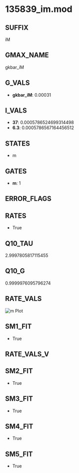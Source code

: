 # 135839_im.mod

## SUFFIX

iM

## GMAX_NAME

gkbar_iM

## G_VALS

- **gkbar_iM**: 0.00031

## I_VALS

- **37**: 0.0005786524699314498
- **6.3**: 0.0005786567164456512

## STATES

- m

## GATES

- **m**: 1

## ERROR_FLAGS


## RATES

- True

## Q10_TAU

2.9997805817115455

## Q10_G

0.9999976095796274

## RATE_VALS

![m Plot](/Users/pbozelos/Dropbox/icg-Chai-Panos/supermodels/output_markdown_files/K/135839_im.mod/images/m.png)

## SM1_FIT

- True

## RATE_VALS_V

## SM2_FIT

- True

## SM3_FIT

- True

## SM4_FIT

- True

## SM5_FIT

- True

